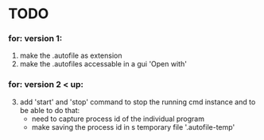 # TODO

### for: version 1: 
1. make the .autofile as extension
2. make the .autofiles accessable in a gui 'Open with'

### for: version 2 < up:
3. add 'start' and 'stop' command to stop the running cmd instance and to be able to do that:
	- need to capture process id of the individual program
	- make saving the process id in s temporary file '.autofile-temp'
	

